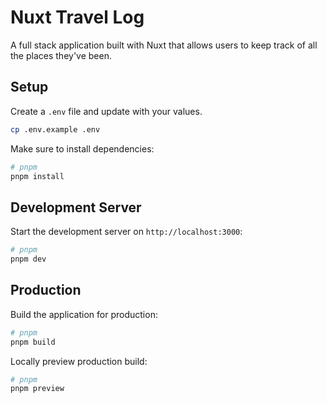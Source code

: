 # Nuxt Travel Log

A full stack application built with Nuxt that allows users to keep track of all the places they've been.

## Setup

Create a `.env` file and update with your values.

```sh
cp .env.example .env
```

Make sure to install dependencies:

```bash
# pnpm
pnpm install
```

## Development Server

Start the development server on `http://localhost:3000`:

```bash
# pnpm
pnpm dev
```

## Production

Build the application for production:

```bash
# pnpm
pnpm build
```

Locally preview production build:

```bash
# pnpm
pnpm preview
```
